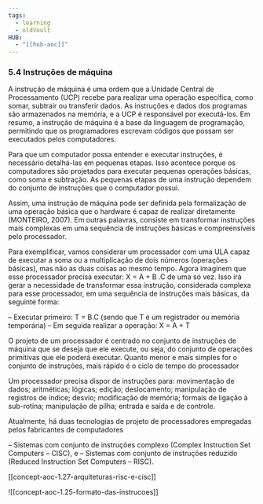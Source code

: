 ```yaml
---
tags:
  - learning
  - oldVoult
HUB:
  - "[[hub-aoc]]"
---
```

### 5.4 Instruções de máquina

A instrução de máquina é uma ordem que a Unidade Central de Processamento (UCP) recebe para realizar uma operação específica, como somar, subtrair ou transferir dados. As instruções e dados dos programas são armazenados na memória, e a UCP é responsável por executá-los. Em resumo, a instrução de máquina é a base da linguagem de programação, permitindo que os programadores escrevam códigos que possam ser executados pelos computadores.

Para que um computador possa entender e executar instruções, é necessário detalhá-las em pequenas etapas. Isso acontece porque os computadores são projetados para executar pequenas operações básicas, como soma e subtração. As pequenas etapas de uma instrução dependem do conjunto de instruções que o computador possui.

Assim, uma instrução de máquina pode ser definida pela formalização de uma operação básica que o hardware é capaz de realizar diretamente (MONTEIRO, 2007). Em outras palavras, consiste em transformar instruções mais complexas em uma sequência de instruções básicas e compreensíveis pelo processador.


Para exemplificar, vamos considerar um processador com uma ULA capaz de executar a soma ou a multiplicação de dois números (operações básicas), mas não as duas coisas ao mesmo tempo. Agora imaginem que esse processador precisa executar: X = A + B .C de uma só vez. Isso irá gerar a necessidade de transformar essa instrução, considerada complexa para esse processador, em uma sequência de instruções mais básicas, da seguinte forma:

– Executar primeiro: T = B.C (sendo que T é um registrador ou memória temporária) – Em seguida realizar a operação: X = A + T

O projeto de um processador é centrado no conjunto de instruções de máquina que se deseja que ele execute, ou seja, do conjunto de operações primitivas que ele poderá executar. Quanto menor e mais simples for o conjunto de instruções, mais rápido é o ciclo de tempo do processador

Um processador precisa dispor de instruções para: movimentação de dados; aritméticas; lógicas; edição; deslocamento; manipulação de registros de índice; desvio; modificação de memória; formais de ligação à sub-rotina; manipulação de pilha; entrada e saída e de controle.

Atualmente, há duas tecnologias de projeto de processadores empregadas pelos fabricantes de computadores

– Sistemas com conjunto de instruções complexo (Complex Instruction Set Computers – CISC), e
– Sistemas com conjunto de instruções reduzido (Reduced Instruction Set Computers – RISC).

[[concept-aoc-1.27-arquiteturas-risc-e-cisc]]



![[concept-aoc-1.25-formato-das-instrucoes]]